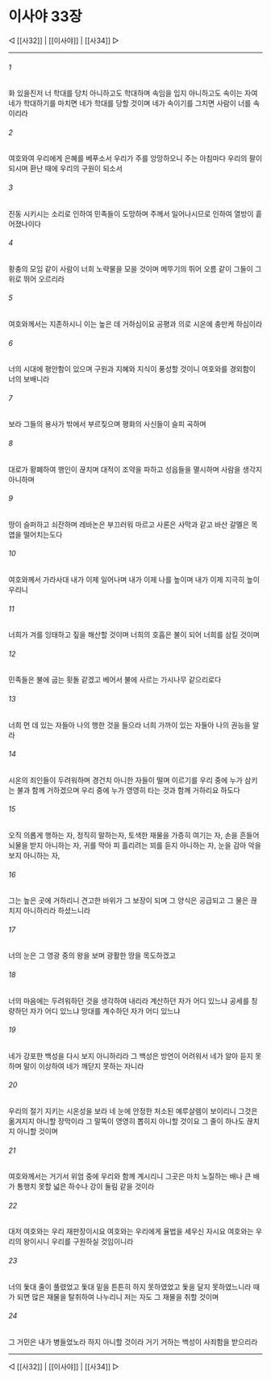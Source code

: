 ﻿# 이사야 33장

◁ [[사32]] | [[이사야]] | [[사34]] ▷
***

###### 1
화 있을진저 너 학대를 당치 아니하고도 학대하며 속임을 입지 아니하고도 속이는 자여 네가 학대하기를 마치면 네가 학대를 당할 것이며 네가 속이기를 그치면 사람이 너를 속이리라

###### 2
여호와여 우리에게 은혜를 베푸소서 우리가 주를 앙망하오니 주는 아침마다 우리의 팔이 되시며 환난 때에 우리의 구원이 되소서

###### 3
진동 시키시는 소리로 인하여 민족들이 도망하며 주께서 일어나시므로 인하여 열방이 흩어졌나이다

###### 4
황충의 모임 같이 사람이 너희 노략물을 모을 것이며 메뚜기의 뛰어 오름 같이 그들이 그 위로 뛰어 오르리라

###### 5
여호와께서는 지존하시니 이는 높은 데 거하심이요 공평과 의로 시온에 충만케 하심이라

###### 6
너의 시대에 평안함이 있으며 구원과 지혜와 지식이 풍성할 것이니 여호와를 경외함이 너의 보배니라

###### 7
보라 그들의 용사가 밖에서 부르짖으며 평화의 사신들이 슬피 곡하며

###### 8
대로가 황폐하여 행인이 끊치며 대적이 조약을 파하고 성읍들을 멸시하며 사람을 생각지 아니하며

###### 9
땅이 슬퍼하고 쇠잔하며 레바논은 부끄러워 마르고 사론은 사막과 같고 바산 갈멜은 목엽을 떨어치는도다

###### 10
여호와께서 가라사대 내가 이제 일어나며 내가 이제 나를 높이며 내가 이제 지극히 높이우리니

###### 11
너희가 겨를 잉태하고 짚을 해산할 것이며 너희의 호흡은 불이 되어 너희를 삼킬 것이며

###### 12
민족들은 불에 굽는 횟돌 같겠고 베어서 불에 사르는 가시나무 같으리로다

###### 13
너희 먼 데 있는 자들아 나의 행한 것을 들으라 너희 가까이 있는 자들아 나의 권능을 알라

###### 14
시온의 죄인들이 두려워하며 경건치 아니한 자들이 떨며 이르기를 우리 중에 누가 삼키는 불과 함께 거하겠으며 우리 중에 누가 영영히 타는 것과 함께 거하리요 하도다

###### 15
오직 의롭게 행하는 자, 정직히 말하는자, 토색한 재물을 가증히 여기는 자, 손을 흔들어 뇌물을 받지 아니하는 자, 귀를 막아 피 흘리려는 꾀를 듣지 아니하는 자, 눈을 감아 악을 보지 아니하는 자,

###### 16
그는 높은 곳에 거하리니 견고한 바위가 그 보장이 되며 그 양식은 공급되고 그 물은 끊치지 아니하리라 하셨느니라

###### 17
너의 눈은 그 영광 중의 왕을 보며 광활한 땅을 목도하겠고

###### 18
너의 마음에는 두려워하던 것을 생각하여 내리라 계산하던 자가 어디 있느냐 공세를 칭량하던 자가 어디 있느냐 망대를 계수하던 자가 어디 있느냐

###### 19
네가 강포한 백성을 다시 보지 아니하리라 그 백성은 방언이 어려워서 네가 알아 듣지 못하며 말이 이상하여 네가 깨닫지 못하는 자니라

###### 20
우리의 절기 지키는 시온성을 보라 네 눈에 안정한 처소된 예루살렘이 보이리니 그것은 옮겨지지 아니할 장막이라 그 말뚝이 영영히 뽑히지 아니할 것이요 그 줄이 하나도 끊치지 아니할 것이며

###### 21
여호와께서는 거기서 위엄 중에 우리와 함께 계시리니 그곳은 마치 노질하는 배나 큰 배가 통행치 못할 넓은 하수나 강이 둘림 같을 것이라

###### 22
대저 여호와는 우리 재판장이시요 여호와는 우리에게 율법을 세우신 자시요 여호와는 우리의 왕이시니 우리를 구원하실 것임이니라

###### 23
너의 돛대 줄이 풀렸었고 돛대 밑을 튼튼히 하지 못하였었고 돛을 달지 못하였느니라 때가 되면 많은 재물을 탈취하여 나누리니 저는 자도 그 재물을 취할 것이며

###### 24
그 거민은 내가 병들었노라 하지 아니할 것이라 거기 거하는 백성이 사죄함을 받으리라

***
◁ [[사32]] | [[이사야]] | [[사34]] ▷
